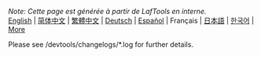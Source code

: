 <i>Note: Cette page est générée à partir de LafTools en interne.</i> <br/> [English](/docs/en_US/CHANGELOG.md)  |  [简体中文](/docs/zh_CN/CHANGELOG.md)  |  [繁體中文](/docs/zh_HK/CHANGELOG.md)  |  [Deutsch](/docs/de/CHANGELOG.md)  |  [Español](/docs/es/CHANGELOG.md)  |  Français  |  [日本語](/docs/ja/CHANGELOG.md)  |  [한국어](/docs/ko/CHANGELOG.md) | [More](/docs/) <br/>

Please see /devtools/changelogs/*.log for further details.

